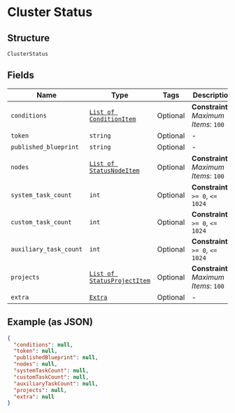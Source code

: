 
# Cluster Status

## Structure

`ClusterStatus`

## Fields

| Name | Type | Tags | Description |
|  --- | --- | --- | --- |
| `conditions` | [`List of ConditionItem`](../../doc/models/condition-item.md) | Optional | **Constraints**: *Maximum Items*: `100` |
| `token` | `string` | Optional | - |
| `published_blueprint` | `string` | Optional | - |
| `nodes` | [`List of StatusNodeItem`](../../doc/models/status-node-item.md) | Optional | **Constraints**: *Maximum Items*: `100` |
| `system_task_count` | `int` | Optional | **Constraints**: `>= 0`, `<= 1024` |
| `custom_task_count` | `int` | Optional | **Constraints**: `>= 0`, `<= 1024` |
| `auxiliary_task_count` | `int` | Optional | **Constraints**: `>= 0`, `<= 1024` |
| `projects` | [`List of StatusProjectItem`](../../doc/models/status-project-item.md) | Optional | **Constraints**: *Maximum Items*: `100` |
| `extra` | [`Extra`](../../doc/models/extra.md) | Optional | - |

## Example (as JSON)

```json
{
  "conditions": null,
  "token": null,
  "publishedBlueprint": null,
  "nodes": null,
  "systemTaskCount": null,
  "customTaskCount": null,
  "auxiliaryTaskCount": null,
  "projects": null,
  "extra": null
}
```

